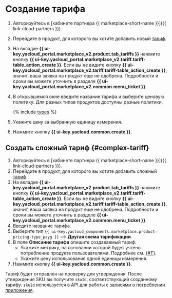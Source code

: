 # Создание тарифа

1. Авторизуйтесь в [кабинете партнера {{ marketplace-short-name }}]({{ link-cloud-partners }}).
1. Перейдите в продукт, для которого вы хотите добавить новый [тариф](../concepts/tariff.md).
1. На вкладке **{{ ui-key.yacloud_portal.marketplace_v2.product.tab_tariffs }}** нажмите кнопку **{{ ui-key.yacloud_portal.marketplace_v2.tariff.tariff-table_action_create }}**. Если вы не видите кнопку **{{ ui-key.yacloud_portal.marketplace_v2.tariff.tariff-table_action_create }}**, значит, ваша заявка на продукт еще не одобрена. Подробности и сроки вы можете уточнить в разделе **{{ ui-key.yacloud_portal.marketplace_v2.common.menu_ticket }}**.
1. В открывшемся окне введите название тарифа и выберите ценовую политику. Для разных типов продуктов доступны разные политики.

   {% include [types](../../_includes/marketplace/types-of-charge.md) %}

1. Укажите цену за выбранную единицу измерения.
1. Нажмите кнопку **{{ ui-key.yacloud.common.create }}**.

## Создать сложный тариф {#complex-tariff}

1. Авторизуйтесь в [кабинете партнера {{ marketplace-short-name }}]({{ link-cloud-partners }}).
1. Перейдите в продукт, для которого вы хотите добавить сложный [тариф](../concepts/tariff.md).
1. На вкладке **{{ ui-key.yacloud_portal.marketplace_v2.product.tab_tariffs }}** нажмите кнопку **{{ ui-key.yacloud_portal.marketplace_v2.tariff.tariff-table_action_create }}**. Если вы не видите кнопку **{{ ui-key.yacloud_portal.marketplace_v2.tariff.tariff-table_action_create }}**, значит, ваша заявка на продукт еще не одобрена. Подробности и сроки вы можете уточнить в разделе **{{ ui-key.yacloud_portal.marketplace_v2.common.menu_ticket }}**.
1. Введите название тарифа.
1. Выберите тип `{{ ui-key.yacloud_components.marketplace.product-pricing-type_payg }}` ⟶ **Другая схема тарификации**.
1. В поле **Описание тарифа** опишите создаваемый тариф:
    * Укажите метрику, на основании которой будет учтено потребление продукта пользователями. Подробнее см. [{#T}](../concepts/api-usage.md).
    * Укажите цену использования одной единицы измерения.
1. Нажмите кнопку **{{ ui-key.yacloud.common.create }}**.

Тариф будет отправлен на проверку для утверждения. После утверждения SKU вы получите `skuId`, соответствующий созданному тарифу. `skuId` используется в API для работы с [записями о потреблении приложения](../api-ref/).
